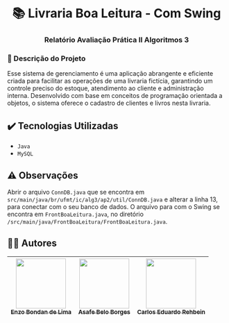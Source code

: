 <h1 align="center">📚 Livraria Boa Leitura - Com Swing </h1>
<h3 align="center">Relatório Avaliação Prática II Algoritmos 3</h3>



### 📝 Descrição do Projeto
Esse sistema de gerenciamento é uma aplicação abrangente e eficiente criada para facilitar as operações de uma livraria fictícia, garantindo um controle preciso do estoque, atendimento ao cliente e 
administração interna. Desenvolvido com base em conceitos de programação orientada a objetos, o sistema oferece o cadastro de clientes e livros nesta livraria.

## ✔️ Tecnologias Utilizadas
- ``Java``
- ``MySQL``

## ⚠️ Observações
Abrir o arquivo ``ConnDB.java`` que se encontra em ``src/main/java/br/ufmt/ic/alg3/ap2/util/ConnDB.java`` e alterar a linha 13, para conectar com o seu banco de dados. O arquivo para com o Swing se encontra em ``FrontBoaLeitura.java``, no diretório ``/src/main/java/FrontBoaLeitura/FrontBoaLeitura.java``.

## 🧑‍💻 Autores
| [<img loading="lazy" src="https://avatars.githubusercontent.com/u/69803631?v=4" width=115><br><sub>Enzo Bondan de Lima</sub>](https://github.com/enzobondan) |  [<img loading="lazy" src="https://avatars.githubusercontent.com/u/97066868?v=4" width=115><br><sub>Asafe Belo Borges</sub>](https://github.com/asafebelo) |  [<img loading="lazy" src="https://avatars.githubusercontent.com/u/145792879?v=4" width=115><br><sub>Carlos Eduardo Rehbein</sub>](https://github.com/cadurehbein) |
| :---: | :---: | :---: |
